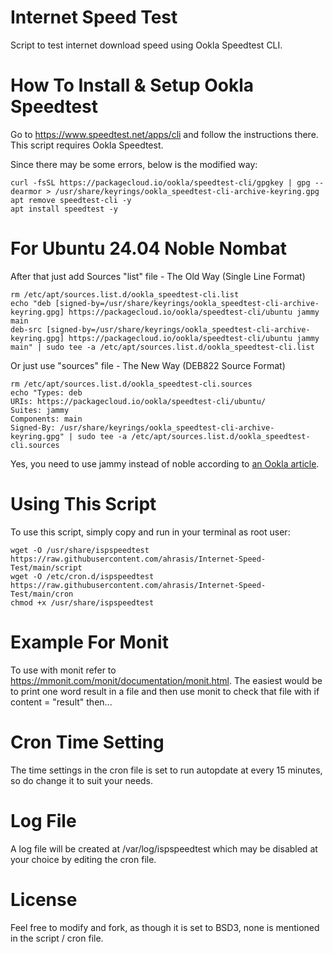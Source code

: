 # Internet Speed Test
Script to test internet download speed using Ookla Speedtest CLI.

# How To Install & Setup Ookla Speedtest
Go to https://www.speedtest.net/apps/cli and follow the instructions there. This script requires Ookla Speedtest.

Since there may be some errors, below is the modified way:
```
curl -fsSL https://packagecloud.io/ookla/speedtest-cli/gpgkey | gpg --dearmor > /usr/share/keyrings/ookla_speedtest-cli-archive-keyring.gpg
apt remove speedtest-cli -y
apt install speedtest -y
```

# For Ubuntu 24.04 Noble Nombat
After that just add Sources "list" file - The Old Way (Single Line Format)
```
rm /etc/apt/sources.list.d/ookla_speedtest-cli.list
echo "deb [signed-by=/usr/share/keyrings/ookla_speedtest-cli-archive-keyring.gpg] https://packagecloud.io/ookla/speedtest-cli/ubuntu jammy main
deb-src [signed-by=/usr/share/keyrings/ookla_speedtest-cli-archive-keyring.gpg] https://packagecloud.io/ookla/speedtest-cli/ubuntu jammy main" | sudo tee -a /etc/apt/sources.list.d/ookla_speedtest-cli.list
```

Or just use "sources" file - The New Way (DEB822 Source Format)
```
rm /etc/apt/sources.list.d/ookla_speedtest-cli.sources
echo "Types: deb
URIs: https://packagecloud.io/ookla/speedtest-cli/ubuntu/
Suites: jammy
Components: main
Signed-By: /usr/share/keyrings/ookla_speedtest-cli-archive-keyring.gpg" | sudo tee -a /etc/apt/sources.list.d/ookla_speedtest-cli.sources
```

Yes, you need to use jammy instead of noble according to [an Ookla article](https://support.ookla.com/hc/en-us/articles/32139787616141-Ubuntu-24-04-noble).

# Using This Script
To use this script, simply copy and run in your terminal as root user:
```
wget -O /usr/share/ispspeedtest https://raw.githubusercontent.com/ahrasis/Internet-Speed-Test/main/script
wget -O /etc/cron.d/ispspeedtest https://raw.githubusercontent.com/ahrasis/Internet-Speed-Test/main/cron
chmod +x /usr/share/ispspeedtest
```

# Example For Monit
To use with monit refer to https://mmonit.com/monit/documentation/monit.html. The easiest would be to print one word result in a file and then use monit to check that file with if content = "result" then...

# Cron Time Setting
The time settings in the cron file is set to run autopdate at every 15 minutes, so do change it to suit your needs.

# Log File
A log file will be created at /var/log/ispspeedtest which may be disabled at your choice by editing the cron file.

# License
Feel free to modify and fork, as though it is set to BSD3, none is mentioned in the script / cron file.
